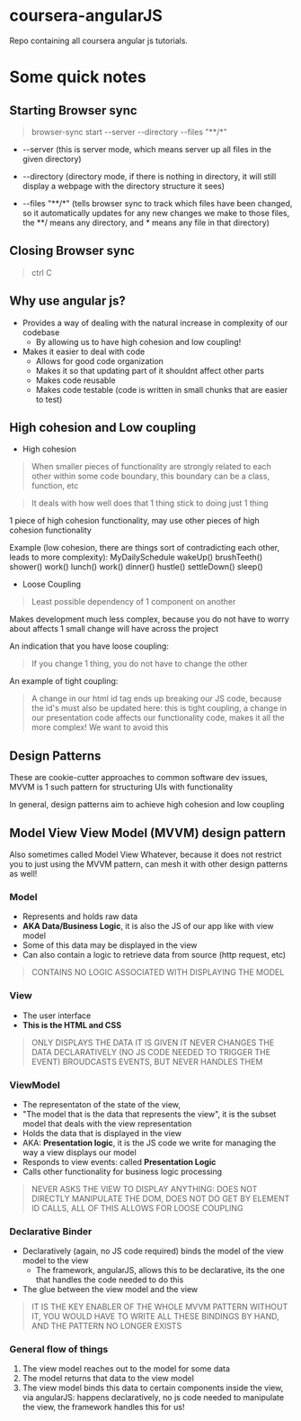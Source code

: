 # coursera-angularJS
Repo containing all coursera angular js tutorials.

# Some quick notes

## Starting Browser sync

> browser-sync start --server --directory --files "**/*"
 
- --server (this is server mode, which means server up all files in the given directory) 

- --directory (directory mode, if there is nothing in directory, it will still display a webpage with the directory structure it sees) 

- --files "**/*" (tells browser sync to track which files have been changed, so it automatically updates for any new changes we make to those files, the **/ means any directory, and * means any file in that directory)

## Closing Browser sync 

> ctrl C

## Why use angular js? 

- Provides a way of dealing with the natural increase in complexity of our codebase
    - By allowing us to have high cohesion and low coupling!
- Makes it easier to deal with code
    - Allows for good code organization
    - Makes it so that updating part of it shouldnt affect other parts
    - Makes code reusable 
    - Makes code testable (code is written in small chunks that are easier to test)

## High cohesion and Low coupling

- High cohesion

> When smaller pieces of functionality are strongly related to each other within some code boundary, this boundary can 
> be a class, function, etc

> It deals with how well does that 1 thing stick to doing just 1 thing 

1 piece of high cohesion functionality, may use other pieces of high cohesion functionality

Example (low cohesion, there are things sort of contradicting each other, leads to more complexity): 
MyDailySchedule
wakeUp()
brushTeeth()
shower()
work()
lunch()
work()
dinner()
hustle()
settleDown()
sleep()

- Loose Coupling

> Least possible dependency of 1 component on another

Makes development much less complex, because you do not have to worry about affects 1 small change will 
have across the project

An indication that you have loose coupling: 

> If you change 1 thing, you do not have to change the other

An example of tight coupling: 

> A change in our html id tag ends up breaking our JS code, because the id's must also 
> be updated here: this is tight coupling, a change in our presentation code affects our 
> functionality code, makes it all the more complex! We want to avoid this

## Design Patterns

These are cookie-cutter approaches to common software dev issues, MVVM is 1 such pattern for structuring UIs with 
functionality

In general, design patterns aim to achieve high cohesion and low coupling

## Model View View Model (MVVM) design pattern

Also sometimes called Model View Whatever, because it does not restrict you to just 
using the MVVM pattern, can mesh it with other design patterns as well!

### Model

- Represents and holds raw data
- __AKA Data/Business Logic__, it is also the JS of our app like with view model
- Some of this data may be displayed in the view
- Can also contain a logic to retrieve data from source (http request, etc)
> CONTAINS NO LOGIC ASSOCIATED WITH DISPLAYING THE MODEL

### View

- The user interface 
- __This is the HTML and CSS__
> ONLY DISPLAYS THE DATA IT IS GIVEN
> IT NEVER CHANGES THE DATA
> DECLARATIVELY (NO JS CODE NEEDED TO TRIGGER THE EVENT) BROUDCASTS EVENTS, BUT NEVER HANDLES THEM

### ViewModel 
- The representaton of the state of the view,
- "The model that is the data that represents the view", it is the subset model that deals with the view representation
- Holds the data that is displayed in the view
- AKA: __Presentation logic__, it is the JS code we write for managing the way a view displays our model
- Responds to view events: called __Presentation Logic__ 
- Calls other functionality for business logic processing
> NEVER ASKS THE VIEW TO DISPLAY ANYTHING: DOES NOT DIRECTLY MANIPULATE THE DOM, 
> DOES NOT DO GET BY ELEMENT ID CALLS, 
> ALL OF THIS ALLOWS FOR LOOSE COUPLING

### Declarative Binder

- Declaratively (again, no JS code required) binds the model of the view model to the view
    - The framework, angularJS, allows this to be declarative, its the one that handles the code needed to do this
- The glue between the view model and the view

> IT IS THE KEY ENABLER OF THE WHOLE MVVM PATTERN
> WITHOUT IT, YOU WOULD HAVE TO WRITE ALL THESE BINDINGS 
> BY HAND, AND THE PATTERN NO LONGER EXISTS

### General flow of things

1. The view model reaches out to the model for some data
2. The model returns that data to the view model
3. The view model binds this data to certain components inside the view, via angularJS: happens declaratively, no js code needed to manipulate the view, the framework handles this for us! 